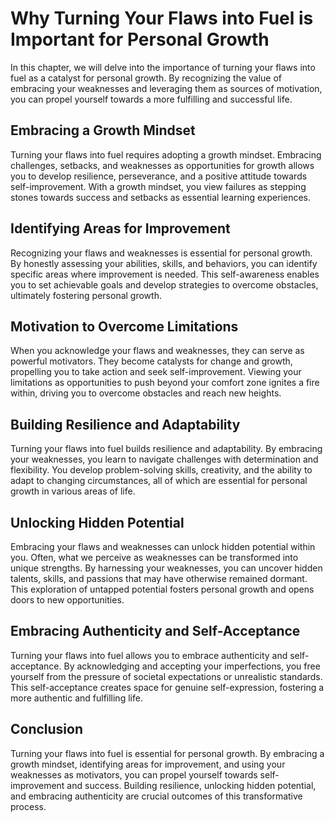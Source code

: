 Why Turning Your Flaws into Fuel is Important for Personal Growth
============================================================================

In this chapter, we will delve into the importance of turning your flaws into fuel as a catalyst for personal growth. By recognizing the value of embracing your weaknesses and leveraging them as sources of motivation, you can propel yourself towards a more fulfilling and successful life.

**Embracing a Growth Mindset**
------------------------------

Turning your flaws into fuel requires adopting a growth mindset. Embracing challenges, setbacks, and weaknesses as opportunities for growth allows you to develop resilience, perseverance, and a positive attitude towards self-improvement. With a growth mindset, you view failures as stepping stones towards success and setbacks as essential learning experiences.

**Identifying Areas for Improvement**
-------------------------------------

Recognizing your flaws and weaknesses is essential for personal growth. By honestly assessing your abilities, skills, and behaviors, you can identify specific areas where improvement is needed. This self-awareness enables you to set achievable goals and develop strategies to overcome obstacles, ultimately fostering personal growth.

**Motivation to Overcome Limitations**
--------------------------------------

When you acknowledge your flaws and weaknesses, they can serve as powerful motivators. They become catalysts for change and growth, propelling you to take action and seek self-improvement. Viewing your limitations as opportunities to push beyond your comfort zone ignites a fire within, driving you to overcome obstacles and reach new heights.

**Building Resilience and Adaptability**
----------------------------------------

Turning your flaws into fuel builds resilience and adaptability. By embracing your weaknesses, you learn to navigate challenges with determination and flexibility. You develop problem-solving skills, creativity, and the ability to adapt to changing circumstances, all of which are essential for personal growth in various areas of life.

**Unlocking Hidden Potential**
------------------------------

Embracing your flaws and weaknesses can unlock hidden potential within you. Often, what we perceive as weaknesses can be transformed into unique strengths. By harnessing your weaknesses, you can uncover hidden talents, skills, and passions that may have otherwise remained dormant. This exploration of untapped potential fosters personal growth and opens doors to new opportunities.

**Embracing Authenticity and Self-Acceptance**
----------------------------------------------

Turning your flaws into fuel allows you to embrace authenticity and self-acceptance. By acknowledging and accepting your imperfections, you free yourself from the pressure of societal expectations or unrealistic standards. This self-acceptance creates space for genuine self-expression, fostering a more authentic and fulfilling life.

**Conclusion**
--------------

Turning your flaws into fuel is essential for personal growth. By embracing a growth mindset, identifying areas for improvement, and using your weaknesses as motivators, you can propel yourself towards self-improvement and success. Building resilience, unlocking hidden potential, and embracing authenticity are crucial outcomes of this transformative process.
